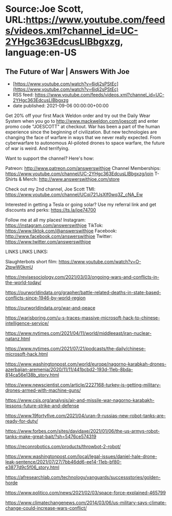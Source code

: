 # Source:Joe Scott, URL:https://www.youtube.com/feeds/videos.xml?channel_id=UC-2YHgc363EdcusLIBbgxzg, language:en-US

## The Future of War | Answers With Joe
 - [https://www.youtube.com/watch?v=6idj2sPStEc](https://www.youtube.com/watch?v=6idj2sPStEc)
 - RSS feed: https://www.youtube.com/feeds/videos.xml?channel_id=UC-2YHgc363EdcusLIBbgxzg
 - date published: 2021-09-06 00:00:00+00:00

Get 20% off your first Mack Weldon order and try out the Daily Wear System when you go to http://www.mackweldon.com/joescott and enter promo code "JOESCOTT" at checkout.
War has been a part of the human experience since the beginning of civilization. But new technologies are changing the face of warfare in ways that we never really expected. From cyberwarfare to autonomous AI-piloted drones to space warfare, the future of war is weird. And terrifying.

Want to support the channel? Here's how:

Patreon: http://www.patreon.com/answerswithjoe
Channel Memberships: https://www.youtube.com/channel/UC-2YHgc363EdcusLIBbgxzg/join
T-Shirts & Merch: http://www.answerswithjoe.com/store

Check out my 2nd channel, Joe Scott TMI:
https://www.youtube.com/channel/UCqi721JsXlf0wq3Z_cNA_Ew

Interested in getting a Tesla or going solar? Use my referral link and get discounts and perks:
https://ts.la/joe74700

Follow me at all my places!
Instagram: https://instagram.com/answerswithjoe
TikTok: https://www.tiktok.com/@answerswithjoe
Facebook: http://www.facebook.com/answerswithjoe
Twitter: https://www.twitter.com/answerswithjoe

LINKS LINKS LINKS:

Slaughterbots short film: https://www.youtube.com/watch?v=O-2tpwW0kmU

https://revisesociology.com/2021/03/03/ongoing-wars-and-conflicts-in-the-world-today/

https://ourworldindata.org/grapher/battle-related-deaths-in-state-based-conflicts-since-1946-by-world-region

https://ourworldindata.org/war-and-peace

https://warisboring.com/u-s-traces-massive-microsoft-hack-to-chinese-intelligence-service/

https://www.nytimes.com/2021/04/11/world/middleeast/iran-nuclear-natanz.html

https://www.nytimes.com/2021/07/21/podcasts/the-daily/chinese-microsoft-hack.html

https://www.washingtonpost.com/world/europe/nagorno-karabkah-drones-azerbaijan-aremenia/2020/11/11/441bcbd2-193d-11eb-8bda-814ca56e138b_story.html

https://www.newscientist.com/article/2227168-turkey-is-getting-military-drones-armed-with-machine-guns/

https://www.csis.org/analysis/air-and-missile-war-nagorno-karabakh-lessons-future-strike-and-defense

https://www.19fortyfive.com/2021/04/uran-9-russias-new-robot-tanks-are-ready-for-duty/

https://www.forbes.com/sites/davidaxe/2021/01/06/the-us-armys-robot-tanks-make-great-bait/?sh=5476ce574319

https://reconrobotics.com/products/throwbot-2-robot/

https://www.washingtonpost.com/local/legal-issues/daniel-hale-drone-leak-sentence/2021/07/27/7bb46dd6-ee14-11eb-bf80-e3877d9c5f06_story.html

https://afresearchlab.com/technology/vanguards/successstories/golden-horde

https://www.politico.com/news/2021/02/03/space-force-explained-465799

https://www.climatechangenews.com/2014/03/06/us-military-says-climate-change-could-increase-wars-conflict/

